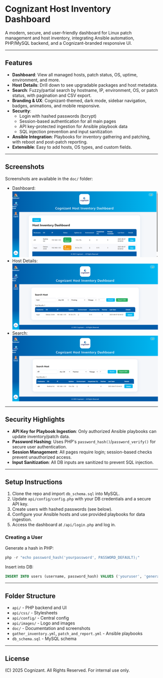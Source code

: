 # Cognizant Host Inventory Dashboard

A modern, secure, and user-friendly dashboard for Linux patch management and host inventory, integrating Ansible automation, PHP/MySQL backend, and a Cognizant-branded responsive UI.

---

## Features
- **Dashboard**: View all managed hosts, patch status, OS, uptime, environment, and more.
- **Host Details**: Drill down to see upgradable packages and host metadata.
- **Search**: Fuzzy/partial search by hostname, IP, environment, OS, or patch status, with pagination and CSV export.
- **Branding & UX**: Cognizant-themed, dark mode, sidebar navigation, badges, animations, and mobile responsive.
- **Security**:
  - Login with hashed passwords (bcrypt)
  - Session-based authentication for all main pages
  - API key-protected ingestion for Ansible playbook data
  - SQL injection prevention and input sanitization
- **Ansible Integration**: Playbooks for inventory gathering and patching, with reboot and post-patch reporting.
- **Extensible**: Easy to add hosts, OS types, and custom fields.

---

## Screenshots
Screenshots are available in the `doc/` folder:
- Dashboard: ![Dashboard](doc/dashboard_main.png)
- Host Details: ![Host Details](doc/host_details.png)
- Search: ![Search](doc/search_page.png)

---

## Security Highlights
- **API Key for Playbook Ingestion**: Only authorized Ansible playbooks can update inventory/patch data.
- **Password Hashing**: Uses PHP's `password_hash()`/`password_verify()` for secure user authentication.
- **Session Management**: All pages require login; session-based checks prevent unauthorized access.
- **Input Sanitization**: All DB inputs are sanitized to prevent SQL injection.

---

## Setup Instructions
1. Clone the repo and import `db_schema.sql` into MySQL.
2. Update `api/config/config.php` with your DB credentials and a secure API key.
3. Create users with hashed passwords (see below).
4. Configure your Ansible hosts and use provided playbooks for data ingestion.
5. Access the dashboard at `/api/login.php` and log in.

### Creating a User
Generate a hash in PHP:
```php
php -r "echo password_hash('yourpassword', PASSWORD_DEFAULT);"
```
Insert into DB:
```sql
INSERT INTO users (username, password_hash) VALUES ('youruser', 'generated_hash');
```

---

## Folder Structure
- `api/` - PHP backend and UI
- `api/css/` - Stylesheets
- `api/config/` - Central config
- `api/images/` - Logo and images
- `doc/` - Documentation and screenshots
- `gather_inventory.yml`, `patch_and_report.yml` - Ansible playbooks
- `db_schema.sql` - MySQL schema

---

## License
(C) 2025 Cognizant. All Rights Reserved. For internal use only.
